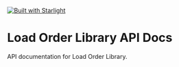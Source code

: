 [![Built with Starlight](https://astro.badg.es/v2/built-with-starlight/tiny.svg)](https://starlight.astro.build)

# Load Order Library API Docs

API documentation for Load Order Library.
